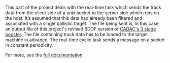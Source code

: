 This part of the project deals with the real-time task which sends the track data from the client side of a unix socket to the server side which runs on the host. It’s assumed that this data had already been filtered and associated with a single ballistic target. The file being sent is, in this case, an output file of this project's revised 6DOF version of [CADAC's 3 stage booster](https://github.com/missiondesignsolutions/CADAC/tree/main/ROCKET6G). The file containing track data has to be loaded to the target machine in advance. The real-time cyclic task sends a message on a socket in constant periodicity.

For more, see the [full documentation](https://docs.google.com/document/d/1E4sZPrR8SMirfW4VgnSzsHGLtWLYPDiTgV4Ykeg03AU/edit?usp=sharing).

